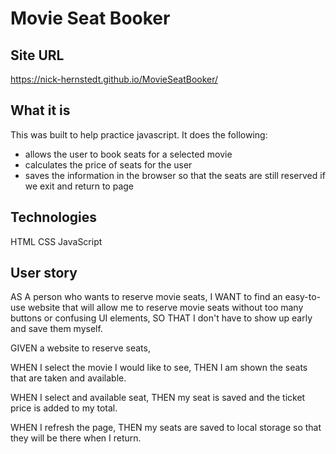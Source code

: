 # Movie Seat Booker
## Site URL
https://nick-hernstedt.github.io/MovieSeatBooker/
## What it is
This was built to help practice javascript. It does the following:
- allows the user to book seats for a selected movie
- calculates the price of seats for the user
- saves the information in the browser so that the seats are still reserved if we exit and return to page

## Technologies
HTML
CSS 
JavaScript

## User story
AS A person who wants to reserve movie seats,
I WANT to find an easy-to-use website that will allow me to reserve movie seats without too many buttons or confusing UI elements,
SO THAT I don't have to show up early and save them myself.


GIVEN a website to reserve seats,

WHEN I select the movie I would like to see,
THEN I am shown the seats that are taken and available.

WHEN I select and available seat,
THEN my seat is saved and the ticket price is added to my total.

WHEN I refresh the page,
THEN my seats are saved to local storage so that they will be there when I return.


